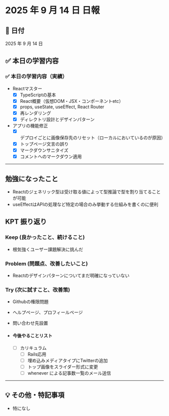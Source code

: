 # 2025 年 9 月 14 日 日報

## 📅 日付

2025 年 9 月 14 日

## ✅ 本日の学習内容
### ✅ 本日の学習内容（実績）
- Reactマスター
  - [x] TypeScriptの基本
  - [x] React概要（仮想DOM・JSX・コンポーネントetc）
  - [x] props, useState, useEffect, React Router
  - [x] 再レンダリング
  - [x] ディレクトリ設計とデザインパターン

- アプリの機能修正
  - [x] デプロイごとに画像保存先のリセット（ローカルにおいているのが原因）
  - [x] トップページ文言の誤り
  - [x] マークダウンサニタイズ
  - [x] コメントへのマークダウン適用

---

## 勉強になったこと
- Reactのジェネリック型は受け取る値によって型推論で型を割り当てることが可能
- useEffectはAPIの処理など特定の場合のみ挙動する仕組みを書くのに便利

## KPT 振り返り

### Keep (良かったこと、続けること)

- 根気強くユーザー課題解決に挑んだ

### Problem (問題点、改善したいこと)

- Reactのデザインパターンについてまだ明確になっていない


### Try (次に試すこと、改善策)

- Githubの権限問題
- ヘルプページ、プロフィールページ
- 問い合わせ先設置

- #### 今後やることリスト
  - [ ] カリキュラム
    - [ ] Rails応用
     - [ ] 埋め込みメディアタイプにTwitterの追加
     - [ ] トップ画像をスライダー形式に変更
     - [ ] whenever による記事数一覧のメール送信
---

## 💡 その他・特記事項

- 特になし

